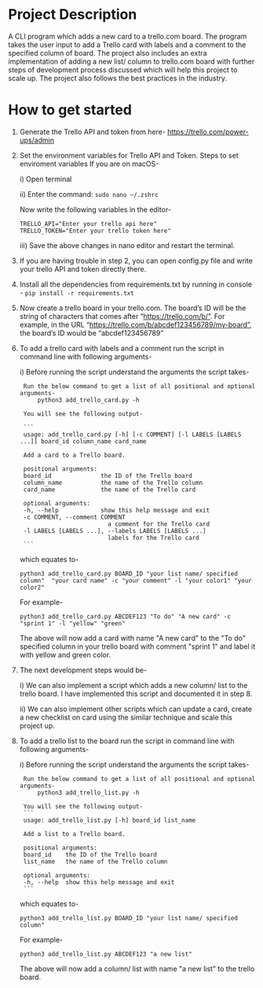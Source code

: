 # Project Description 

A CLI program which adds a new card to a trello.com board. The program takes the user input to add a 
Trello card with labels and a comment to the specified column of board. The project also includes an 
extra implementation of adding a new list/ column to trello.com board with further steps of development 
process discussed which will help this project to scale up. The project also follows the best practices 
in the industry.

# How to get started 

1. Generate the Trello API and token from here- https://trello.com/power-ups/admin

2. Set the environment variables for Trello API and Token. 
    Steps to set enviroment variables 
	If you are on macOS- 

	i) Open terminal

	ii) Enter the command: `sudo nano ~/.zshrc`

	Now write the following variables in the editor- 

	```
	TRELLO_API="Enter your trello api here"
	TRELLO_TOKEN="Enter your trello token here"
	```

	iii) Save the above changes in nano editor and restart the terminal.

3. If you are having trouble in step 2, you can open config.py file and write your trello API and token directly there.

4. Install all the dependencies from requirements.txt by running in console - ` pip install -r requirements.txt `

5. Now create a trello board in your trello.com. The board’s ID will be the string of characters that comes after “https://trello.com/b/”. 
    For example, in the URL “https://trello.com/b/abcdef123456789/my-board”, the board’s ID would be “abcdef123456789”

6. To add a trello card with labels and a comment run the script in command line with following arguments- 

    i) Before running the script understand the arguments the script takes- 
        
        Run the below command to get a list of all positional and optional arguments- 
            python3 add_trello_card.py -h 

        You will see the following output- 

        ```
        usage: add_trello_card.py [-h] [-c COMMENT] [-l LABELS [LABELS ...]] board_id column_name card_name

        Add a card to a Trello board.

        positional arguments:
        board_id              the ID of the Trello board
        column_name           the name of the Trello column
        card_name             the name of the Trello card

        optional arguments:
        -h, --help            show this help message and exit
        -c COMMENT, --comment COMMENT
                                a comment for the Trello card
        -l LABELS [LABELS ...], --labels LABELS [LABELS ...]
                                labels for the Trello card
        ```
    which equates to- 
    ```
    python3 add_trello_card.py BOARD_ID "your list name/ specified column"  "your card name" -c "your comment" -l "your color1" "your color2"
    ```

    For example- 
    ```
    python3 add_trello_card.py ABCDEF123 "To do" "A new card" -c "sprint 1" -l "yellow" "green" 
    ```

    The above will now add a card with name "A new card" to the "To do" specified column in your trello board with comment "sprint 1" and 
    label it with yellow and green color.

7. The next development steps would be- 

    i) We can also implement a script which adds a new column/ list to the trello board. 
        I have implemented this script and documented it in step 8. 
    
    ii) We can also implement other scripts which can update a card, create a new checklist on card 
        using the similar technique and scale this project up. 

8. To add a trello list to the board run the script in command line with following arguments- 

    i) Before running the script understand the arguments the script takes- 
        
        Run the below command to get a list of all positional and optional arguments- 
            python3 add_trello_list.py -h

        You will see the following output- 
        ```
        usage: add_trello_list.py [-h] board_id list_name

        Add a list to a Trello board.

        positional arguments:
        board_id    the ID of the Trello board
        list_name   the name of the Trello column

        optional arguments:
        -h, --help  show this help message and exit
        ```
    which equates to- 

    ```
    python3 add_trello_list.py BOARD_ID "your list name/ specified column"
    ```

    For example-
    ``` 
    python3 add_trello_list.py ABCDEF123 "a new list"
    ```
    The above will now add a column/ list with name "a new list" to the trello board.

